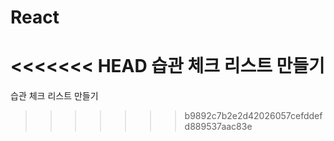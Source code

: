 # React
<<<<<<< HEAD
습관 체크 리스트 만들기
=======
습관 체크 리스트 만들기
>>>>>>> b9892c7b2e2d42026057cefddefd889537aac83e
